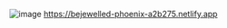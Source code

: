 ![image](https://user-images.githubusercontent.com/125915698/233930137-2015549d-f32a-4102-b605-a2ccddf91a0e.png)
https://bejewelled-phoenix-a2b275.netlify.app
